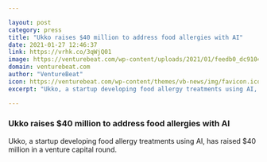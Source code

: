 ```yaml
---

layout: post
category: press
title: "Ukko raises $40 million to address food allergies with AI"
date: 2021-01-27 12:46:37
link: https://vrhk.co/3qWjQ01
image: https://venturebeat.com/wp-content/uploads/2021/01/feedb0_dc9104c8144d447eb993549c16841d0f_mv2_d_4393_2470_s_4_2-e1611597142551.jpg?w=1200&strip=all
domain: venturebeat.com
author: "VentureBeat"
icon: https://venturebeat.com/wp-content/themes/vb-news/img/favicon.ico
excerpt: "Ukko, a startup developing food allergy treatments using AI, has raised $40 million in a venture capital round."

---
```


### Ukko raises $40 million to address food allergies with AI

Ukko, a startup developing food allergy treatments using AI, has raised $40 million in a venture capital round.